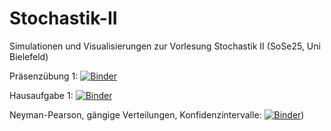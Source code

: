 # Stochastik-II
Simulationen und Visualisierungen zur Vorlesung Stochastik II (SoSe25, Uni Bielefeld)

Präsenzübung 1: [![Binder](https://mybinder.org/badge_logo.svg)](https://mybinder.org/v2/gh/FlorianBechtold/Stochastik-II/06959c9e7b51829475c529c512f7d5cefef87460?urlpath=lab%2Ftree%2FPraesenz_1_a_Poisson.ipynb)

Hausaufgabe 1: [![Binder](https://mybinder.org/badge_logo.svg)](https://mybinder.org/v2/gh/FlorianBechtold/Stochastik-II/f7c295a25366bec6bfadee454e8df23dfffa1a61?urlpath=lab%2Ftree%2FHausaufgabe1.2.ipynb)

Neyman-Pearson, gängige Verteilungen, Konfidenzintervalle: [![Binder](https://mybinder.org/badge_logo.svg)](https://mybinder.org/v2/gh/FlorianBechtold/Stochastik-II/HEAD?urlpath=%2Fdoc%2Ftree%2FNeyman-Pearson.ipynb))
